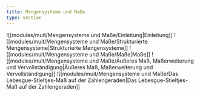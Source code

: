 ```yaml
---
title: Mengensysteme und Maße
type: section
---
```


![[modules/muit/Mengensysteme und Maße/Einleitung|Einleitung]]
![[modules/muit/Mengensysteme und Maße/Strukturierte Mengensysteme|Strukturierte Mengensysteme]]
![[modules/muit/Mengensysteme und Maße/Maße|Maße]]
![[modules/muit/Mengensysteme und Maße/Äußeres Maß, Maßerweiterung und Vervollständigung|Äußeres Maß, Maßerweiterung und Vervollständigung]]
![[modules/muit/Mengensysteme und Maße/Das Lebesgue-Stieltjes-Maß auf der Zahlengeraden|Das Lebesgue-Stieltjes-Maß auf der Zahlengeraden]]